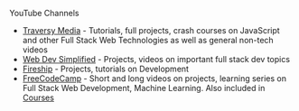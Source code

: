 YouTube Channels

- [Traversy Media](https://www.youtube.com/user/TechGuyWeb) - Tutorials, full projects, crash courses on JavaScript and other Full Stack Web Technologies as well as general non-tech videos
- [Web Dev Simplified](https://www.youtube.com/channel/UCFbNIlppjAuEX4znoulh0Cw) - Projects, videos on important full stack dev topics
- [Fireship](https://www.youtube.com/channel/UCsBjURrPoezykLs9EqgamOA) - Projects, tutorials on Development
- [FreeCodeCamp](https://www.youtube.com/channel/UC8butISFwT-Wl7EV0hUK0BQ) - Short and long videos on projects, learning series on Full Stack Web Development, Machine Learning. Also included in [Courses](https:/github.com/dkp1903/freesources/blob/main/Courses.md)
